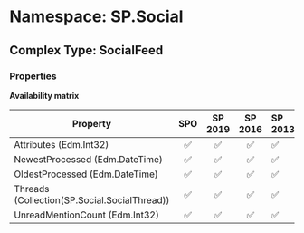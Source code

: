 # Namespace: SP.Social

## Complex Type: SocialFeed

### Properties

**Availability matrix**

Property | SPO | SP 2019 | SP 2016 | SP 2013
----------|:---:|:-------:|:-------:|:-------
Attributes (Edm.Int32) | ✅ | ✅ | ✅ | ✅
NewestProcessed (Edm.DateTime) | ✅ | ✅ | ✅ | ✅
OldestProcessed (Edm.DateTime) | ✅ | ✅ | ✅ | ✅
Threads (Collection(SP.Social.SocialThread)) | ✅ | ✅ | ✅ | ✅
UnreadMentionCount (Edm.Int32) | ✅ | ✅ | ✅ | ✅
